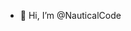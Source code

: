 - 👋 Hi, I’m @NauticalCode


<!---
NauticalCode/NauticalCode is a ✨ special ✨ repository because its `README.md` (this file) appears on your GitHub profile.
You can click the Preview link to take a look at your changes.
--->
